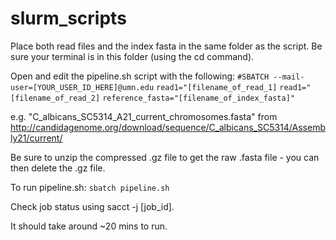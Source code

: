 # slurm_scripts

Place both read files and the index fasta in the same folder as the script.
Be sure your terminal is in this folder (using the cd command).

Open and edit the pipeline.sh script with the following:
    `#SBATCH --mail-user=[YOUR_USER_ID_HERE]@umn.edu`
    `read1="[filename_of_read_1]`
    `read1="[filename_of_read_2]`
    `reference_fasta="[filename_of_index_fasta]"`

e.g. "C_albicans_SC5314_A21_current_chromosomes.fasta" from http://candidagenome.org/download/sequence/C_albicans_SC5314/Assembly21/current/

Be sure to unzip the compressed .gz file to get the raw .fasta file - you can then delete the .gz file.

To run pipeline.sh:
  `sbatch pipeline.sh`

Check job status using sacct -j [job_id].

It should take around ~20 mins to run.
